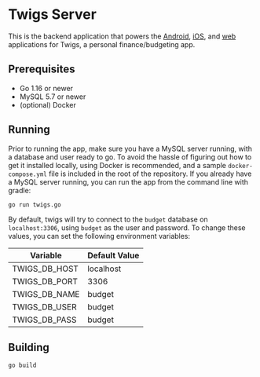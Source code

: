 # Twigs Server

This is the backend application that powers the [Android](https://github.com/wbrawner/twigs-android), [iOS](https://github.com/wbrawner/twigs-ios), and [web](https://github.com/wbrawner/twigs-web) applications for Twigs, a personal finance/budgeting app. 

## Prerequisites

- Go 1.16 or newer
- MySQL 5.7 or newer
- (optional) Docker

## Running

Prior to running the app, make sure you have a MySQL server running, with a database and user ready to go. To avoid the hassle of figuring out how to get it installed locally, using Docker is recommended, and a sample `docker-compose.yml` file is included in the root of the repository. If you already have a MySQL server running, you can run the app from the command line with gradle:

    go run twigs.go

By default, twigs will try to connect to the `budget` database on `localhost:3306`, using `budget` as the user and password. To change these values, you can set the following environment variables:

|Variable|Default Value|
|---|---|
|TWIGS_DB_HOST|localhost|
|TWIGS_DB_PORT|3306|
|TWIGS_DB_NAME|budget|
|TWIGS_DB_USER|budget|
|TWIGS_DB_PASS|budget|

## Building

    go build

